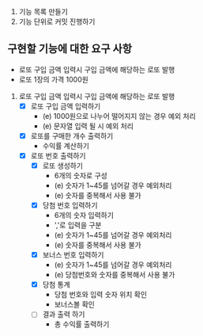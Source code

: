 1. 기능 목록 만들기
2. 기능 단위로 커밋 진행하기

## 구현할 기능에 대한 요구 사항
   - 로또 구입 금액 입력시 구입 금액에 해당하는 로또 발행
   - 로또 1장의 가격 1000원

1) 로또 구입 금액 입력시 구입 금액에 해당하는 로또 발행
   - [x] 로또 구입 금액 입력하기 
     - (e) 1000원으로 나누어 떨어지지 않는 경우 예외 처리
     - (e) 문자열 입력 될 시 예외 처리
   - [x] 로또를 구매한 개수 출력하기
     - 수익률 계산하기
   - [x] 로또 번호 출력하기
     - [x] 로또 생성하기
       - 6개의 숫자로 구성
       - (e) 숫자가 1~45를 넘어갈 경우 예외처리
       - (e) 숫자를 중복해서 사용 불가
     - [X] 당첨 번호 입력하기
       - 6개의 숫자 입력하기
       - ','로 입력을 구분
       - (e) 숫자가 1~45를 넘어갈 경우 예외처리
       - (e) 숫자를 중복해서 사용 불가
     - [X] 보너스 번호 입력하기
       - (e) 숫자가 1~45를 넘어갈 경우 예외처리
       - (e) 당첨번호와 숫자를 중복해서 사용 불가
     - [X] 당첨 통계
       - 당첨 번호와 입력 숫자 위치 확인
       - 보너스볼 확인 
     - [ ] 결과 출력 하기
       - 총 수익률 출력하기
